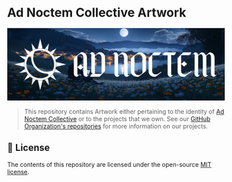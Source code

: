 # Ad Noctem Collective Artwork

<img width="1350px" src="identity/horizontal/color/adnoctem-horizontal-color.png" alt="Ad Noctem Collective">

> This repository contains Artwork either pertaining to the identity of [Ad Noctem Collective](https://github.com/adnoctem) or to the projects that we own.
> See our [GitHub Organization's repositories](https://github.com/orgs/adnoctem/repositories) for more information on our projects.

## 📜 License

The contents of this repository are licensed under the open-source [MIT license](LICENSE).
